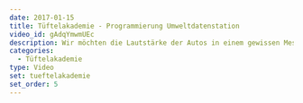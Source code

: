 ```yaml
---
date: 2017-01-15
title: Tüftelakademie - Programmierung Umweltdatenstation
video_id: gAdqYmwmUEc
description: Wir möchten die Lautstärke der Autos in einem gewissen Messintervall messen - wie das mit Blockly programmiert wird, siehst du hier!
categories:
  - Tüftelakademie
type: Video
set: tueftelakademie
set_order: 5
---
```

